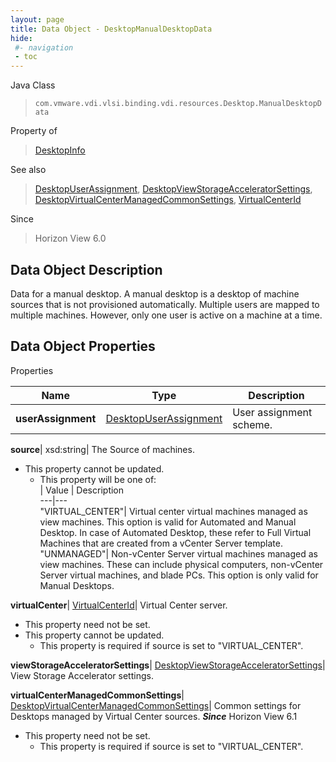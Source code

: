 ```yaml
---
layout: page
title: Data Object - DesktopManualDesktopData
hide:
 #- navigation
 - toc
---
```






Java Class  
> `com.vmware.vdi.vlsi.binding.vdi.resources.Desktop.ManualDesktopData`

Property of  
> [DesktopInfo](vdi.resources.Desktop.DesktopInfo.md#field_detail)

See also  
> [DesktopUserAssignment](vdi.resources.Desktop.UserAssignment.md), [DesktopViewStorageAcceleratorSettings](vdi.resources.Desktop.ViewStorageAcceleratorSettings.md), [DesktopVirtualCenterManagedCommonSettings](vdi.resources.Desktop.VirtualCenterManagedCommonSettings.md), [VirtualCenterId](vdi.entity.VirtualCenterId.md)

Since  
> Horizon View 6.0


## Data Object Description 

Data for a manual desktop. A manual desktop is a desktop of machine sources that is not provisioned automatically. Multiple users are mapped to multiple machines. However, only one user is active on a machine at a time. 

## Data Object Properties

Properties

Name |  Type |  Description   
---|---|---  
**userAssignment**| [DesktopUserAssignment](vdi.resources.Desktop.UserAssignment.md)|  User assignment scheme.   
  
**source**|  xsd:string|  The Source of machines.   


* This property cannot be updated.
  * This property will be one of:  
|  Value |  Description   
---|---  
"VIRTUAL_CENTER"| Virtual center virtual machines managed as view machines. This option is valid for Automated and Manual Desktop. In case of Automated Desktop, these refer to Full Virtual Machines that are created from a vCenter Server template.  
"UNMANAGED"| Non-vCenter Server virtual machines managed as view machines. These can include physical computers, non-vCenter Server virtual machines, and blade PCs. This option is only valid for Manual Desktops.  

  
**virtualCenter**| [VirtualCenterId](vdi.entity.VirtualCenterId.md)|  Virtual Center server.   


* This property need not be set.
* This property cannot be updated.
  * This property is required if source is set to "VIRTUAL_CENTER".

  
**viewStorageAcceleratorSettings**| [DesktopViewStorageAcceleratorSettings](vdi.resources.Desktop.ViewStorageAcceleratorSettings.md)|  View Storage Accelerator settings.   
  
**virtualCenterManagedCommonSettings**| [DesktopVirtualCenterManagedCommonSettings](vdi.resources.Desktop.VirtualCenterManagedCommonSettings.md)|  Common settings for Desktops managed by Virtual Center sources.  **_Since_** Horizon View 6.1  


* This property need not be set.
  * This property is required if source is set to "VIRTUAL_CENTER".

  
  
  

  
  
